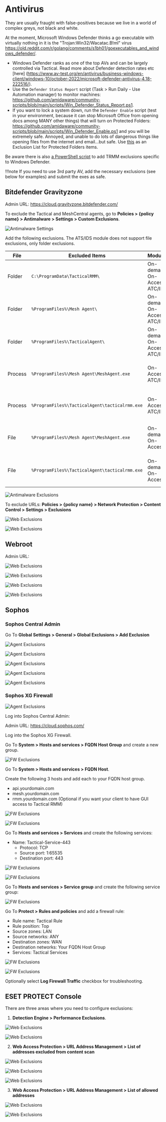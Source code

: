 
# Antivirus

They are usually fraught with false-positives because we live in a world of complex greys, not black and white.

At the moment, Microsoft Windows Defender thinks a go executable with virtually nothing in it is the "Trojan:Win32/Wacatac.B!ml" virus <https://old.reddit.com/r/golang/comments/s1bh01/goexecutables_and_windows_defender/>.

- Windows Defender ranks as one of the top AVs and can be largely controlled via Tactical. Read more about Defender detection rates etc [here] (https://www.av-test.org/en/antivirus/business-windows-client/windows-10/october-2022/microsoft-defender-antivirus-4.18-222516/).
- Use the `Defender Status Report` script (Task > Run Daily - Use Automation manager) to monitor machines: <https://github.com/amidaware/community-scripts/blob/main/scripts/Win_Defender_Status_Report.ps1>.
- If you want to lock a system down, run the `Defender Enable` script (test in your environment, because it can stop Microsoft Office from opening docs among MANY other things) that will turn on Protected Folders: <https://github.com/amidaware/community-scripts/blob/main/scripts/Win_Defender_Enable.ps1> and you will be extremely safe. Annoyed, and unable to do lots of dangerous things like opening files from the internet and email...but safe. Use [this](https://github.com/amidaware/trmm-awesome/blob/main/scripts/Windows_Defender_Allowed_List.ps1) as an Exclusion List for Protected Folders items.

Be aware there is also [a PowerShell script](https://github.com/amidaware/community-scripts/blob/main/scripts/Win_TRMM_AV_Update_Exclusion.ps1) to add TRMM exclusions specific to Windows Defender.

!!!note
    If you need to use 3rd party AV, add the necessary exclusions (see below for examples) and submit the exes as safe.

## Bitdefender Gravityzone

Admin URL: <https://cloud.gravityzone.bitdefender.com/>

To exclude the Tactical and MeshCentral agents, go to **Policies > {policy name} > Antimalware > Settings > Custom Exclusions**.

![Antimalware Settings](images/avbitdefender_gravityzone_exclusions1.png)

Add the following exclusions. The ATS/IDS module does not support file exclusions, only folder exclusions.

| File    | Excluded Items                                 | Modules                       | Notes                                                      |
| ------- | ---------------------------------------------- | ----------------------------- | ---------------------------------------------------------- |
| Folder  | `C:\ProgramData\TacticalRMM\`                  | On-demand, On-Access, ATC/IDS | All TRMM scripts are saved here to run                     |
| Folder  | `%ProgramFiles%\Mesh Agent\`                   | On-demand, On-Access, ATC/IDS | Excludes Mesh Agent from ATC/IDS                           |
| Folder  | `%ProgramFiles%\TacticalAgent\`                | On-demand, On-Access, ATC/IDS | Excludes TacticalAgent from ATC/IDS                        |
| Process | `%ProgramFiles%\Mesh Agent\MeshAgent.exe`      | On-Access, ATC/IDS            | Excludes `Mesh Agent` service (process) from ATC/IDS       |
| Process | `%ProgramFiles%\TacticalAgent\tacticalrmm.exe` | On-Access, ATC/IDS            | Excludes `tacticalrmm` service (process) from ATC/IDS      |
| File    | `%ProgramFiles%\Mesh Agent\MeshAgent.exe`      | On-demand, On-Access          | This may not be needed since the entire folder is excluded |
| File    | `%ProgramFiles%\TacticalAgent\tacticalrmm.exe` | On-demand, On-Access          | This may not be needed since the entire folder is excluded |

![Antimalware Exclusions](images/avbitdefender_gravityzone_exclusions3.png)

To exclude URLs: **Policies > {policy name} > Network Protection > Content Control > Settings > Exclusions**

![Web Exclusions](images/avbitdefender_gravityzone_exclusions0.png)

![Web Exclusions](images/avbitdefender_gravityzone_exclusions2.png)

## Webroot

Admin URL:

![Web Exclusions](images/avwebroot.png)

![Web Exclusions](images/avwebroot5.png)

![Web Exclusions](images/avwebroot4.png)

![Web Exclusions](images/avwebroot2.png)

## Sophos

### Sophos Central Admin

Go To **Global Settings > General > Global Exclusions > Add Exclusion**

![Agent Exclusions](images/sophoscascreen1.png)

![Agent Exclusions](images/sophoscascreen2.png)

![Agent Exclusions](images/sophoscascreen3.png)

![Agent Exclusions](images/sophoscascreen5.png)

![Agent Exclusions](images/sophoscascreen7.png)

### Sophos XG Firewall

![Agent Exclusions](images/sophoscascreen1.png)

Log into Sophos Central Admin:

Admin URL: <https://cloud.sophos.com/>

Log into the Sophos XG Firewall.

Go To **System > Hosts and services > FQDN Host Group** and create a new group.

![FW Exclusions](images/sophosxgscreen1.png)

Go To **System > Hosts and services > FQDN Host**.

Create the following 3 hosts and add each to your FQDN host group.

- api.yourdomain.com
- mesh.yourdomain.com
- rmm.yourdomain.com (Optional if you want your client to have GUI access to Tactical RMM)

![FW Exclusions](images/sophosxgscreen2.png)

![FW Exclusions](images/sophosxgscreen3.png)

Go To **Hosts and services > Services** and create the following services:

- Name: Tactical-Service-443
    - Protocol: TCP
    - Source port: 1:65535
    - Destination port: 443

![FW Exclusions](images/sophosxgscreen4.png)

![FW Exclusions](images/sophosxgscreen5.png)

Go To **Hosts and services > Service group** and create the following service group:

![FW Exclusions](images/sophosxgscreen6.png)

Go To **Protect > Rules and policies** and add a firewall rule:

- Rule name: Tactical Rule
- Rule position: Top
- Source zones: LAN
- Source networks: ANY
- Destination zones: WAN
- Destination networks: Your FQDN Host Group
- Services: Tactical Services

![FW Exclusions](images/sophosxgscreen7.png)

![FW Exclusions](images/sophosxgscreen8.png)

Optionally select **Log Firewall Traffic** checkbox for troubleshooting.

## ESET PROTECT Console

There are three areas where you need to configure exclusions:

1. **Detection Engine > Performance Exclusions**.

![Web Exclusions](images/esetesmc1.png)

![Web Exclusions](images/esetesmc2.png)


2. **Web Access Protection > URL Address Management > List of addresses excluded from content scan**

![Web Exclusions](images/esetesmc3.png)

![Web Exclusions](images/esetesmc4.png)

![Web Exclusions](images/esetesmc5.png)


3. **Web Access Protection > URL Address Management > List of allowed addresses**

![Web Exclusions](images/esetesmc6.png)

![Web Exclusions](images/esetesmc7.png)
